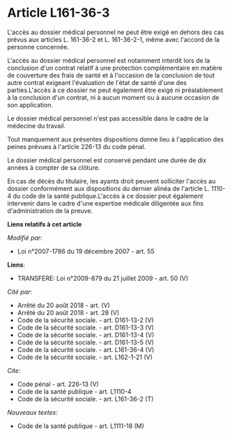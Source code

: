 # Article L161-36-3

L'accès au dossier médical personnel ne peut être exigé en dehors des cas prévus aux articles L. 161-36-2 et L. 161-36-2-1,
même avec l'accord de la personne concernée.

L'accès au dossier médical personnel est notamment interdit lors de la conclusion d'un contrat relatif à une protection
complémentaire en matière de couverture des frais de santé et à l'occasion de la conclusion de tout autre contrat exigeant
l'évaluation de l'état de santé d'une des parties.L'accès à ce dossier ne peut également être exigé ni préalablement à la
conclusion d'un contrat, ni à aucun moment ou à aucune occasion de son application. 

Le dossier médical personnel n'est pas accessible dans le cadre de la médecine du travail. 

Tout manquement aux présentes dispositions donne lieu à l'application des peines prévues à l'article 226-13 du code pénal. 

Le dossier médical personnel est conservé pendant une durée de dix années à compter de sa clôture. 

En cas de décès du titulaire, les ayants droit peuvent solliciter l'accès au dossier conformément aux dispositions du dernier
alinéa de l'article L. 1110-4 du code de la santé publique.L'accès à ce dossier peut également intervenir dans le cadre d'une
expertise médicale diligentée aux fins d'administration de la preuve.

**Liens relatifs à cet article**

_Modifié par_:

  - Loi n°2007-1786 du 19 décembre 2007 - art. 55

**Liens**:

  - TRANSFERE: Loi n°2009-879 du 21 juillet 2009 - art. 50 (V)

_Cité par_:

  - Arrêté du 20 août 2018 - art. (V)
  - Arrêté du 20 août 2018 - art. 28 (V)
  - Code de la sécurité sociale. - art. D161-13-2 (V)
  - Code de la sécurité sociale. - art. D161-13-3 (V)
  - Code de la sécurité sociale. - art. D161-13-4 (V)
  - Code de la sécurité sociale. - art. D161-13-5 (V)
  - Code de la sécurité sociale. - art. L161-36-4 (V)
  - Code de la sécurité sociale. - art. L162-1-21 (V)

_Cite_:

  - Code pénal - art. 226-13 (V)
  - Code de la santé publique - art. L1110-4
  - Code de la sécurité sociale. - art. L161-36-2 (T)

_Nouveaux textes_:

  - Code de la santé publique - art. L1111-18 (M)

